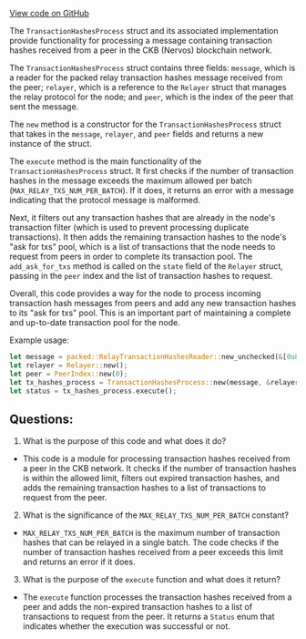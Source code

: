 [View code on GitHub](https://github.com/nervosnetwork/ckb/sync/src/relayer/transaction_hashes_process.rs)

The `TransactionHashesProcess` struct and its associated implementation provide functionality for processing a message containing transaction hashes received from a peer in the CKB (Nervos) blockchain network. 

The `TransactionHashesProcess` struct contains three fields: `message`, which is a reader for the packed relay transaction hashes message received from the peer; `relayer`, which is a reference to the `Relayer` struct that manages the relay protocol for the node; and `peer`, which is the index of the peer that sent the message.

The `new` method is a constructor for the `TransactionHashesProcess` struct that takes in the `message`, `relayer`, and `peer` fields and returns a new instance of the struct.

The `execute` method is the main functionality of the `TransactionHashesProcess` struct. It first checks if the number of transaction hashes in the message exceeds the maximum allowed per batch (`MAX_RELAY_TXS_NUM_PER_BATCH`). If it does, it returns an error with a message indicating that the protocol message is malformed. 

Next, it filters out any transaction hashes that are already in the node's transaction filter (which is used to prevent processing duplicate transactions). It then adds the remaining transaction hashes to the node's "ask for txs" pool, which is a list of transactions that the node needs to request from peers in order to complete its transaction pool. The `add_ask_for_txs` method is called on the `state` field of the `Relayer` struct, passing in the `peer` index and the list of transaction hashes to request.

Overall, this code provides a way for the node to process incoming transaction hash messages from peers and add any new transaction hashes to its "ask for txs" pool. This is an important part of maintaining a complete and up-to-date transaction pool for the node. 

Example usage:

```rust
let message = packed::RelayTransactionHashesReader::new_unchecked(&[0u8; 32]);
let relayer = Relayer::new();
let peer = PeerIndex::new(0);
let tx_hashes_process = TransactionHashesProcess::new(message, &relayer, peer);
let status = tx_hashes_process.execute();
```
## Questions: 
 1. What is the purpose of this code and what does it do?
- This code is a module for processing transaction hashes received from a peer in the CKB network. It checks if the number of transaction hashes is within the allowed limit, filters out expired transaction hashes, and adds the remaining transaction hashes to a list of transactions to request from the peer.

2. What is the significance of the `MAX_RELAY_TXS_NUM_PER_BATCH` constant?
- `MAX_RELAY_TXS_NUM_PER_BATCH` is the maximum number of transaction hashes that can be relayed in a single batch. The code checks if the number of transaction hashes received from a peer exceeds this limit and returns an error if it does.

3. What is the purpose of the `execute` function and what does it return?
- The `execute` function processes the transaction hashes received from a peer and adds the non-expired transaction hashes to a list of transactions to request from the peer. It returns a `Status` enum that indicates whether the execution was successful or not.